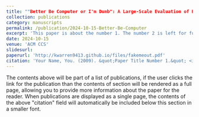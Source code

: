 ```yaml
---
title: ""Better Be Computer or I'm Dumb": A Large-Scale Evaluation of Humans as Audio Deepfake Detectors"
collection: publications
category: manuscripts
permalink: /publication/2024-10-15-Better-Be-Computer
excerpt: 'This paper is about the number 1. The number 2 is left for future work.'
date: 2024-10-15
venue: 'ACM CCS'
slidesurl:
paperurl: 'http://kwarren9413.github.io/files/fakemeout.pdf'
citation: 'Your Name, You. (2009). &quot;Paper Title Number 1.&quot; <i>Journal 1</i>. 1(1).'
---
```


The contents above will be part of a list of publications, if the user clicks the link for the publication than the contents of section will be rendered as a full page, allowing you to provide more information about the paper for the reader. When publications are displayed as a single page, the contents of the above "citation" field will automatically be included below this section in a smaller font.
